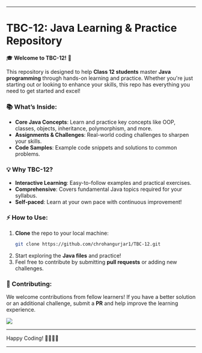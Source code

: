 
---

# TBC-12: Java Learning & Practice Repository

🎓 **Welcome to TBC-12!** 🚀

This repository is designed to help **Class 12 students** master **Java programming** through hands-on learning and practice. Whether you're just starting out or looking to enhance your skills, this repo has everything you need to get started and excel!

### 📚 What’s Inside:
- **Core Java Concepts**: Learn and practice key concepts like OOP, classes, objects, inheritance, polymorphism, and more.
- **Assignments & Challenges**: Real-world coding challenges to sharpen your skills.
- **Code Samples**: Example code snippets and solutions to common problems.

### 💡 Why TBC-12?
- **Interactive Learning**: Easy-to-follow examples and practical exercises.
- **Comprehensive**: Covers fundamental Java topics required for your syllabus.
- **Self-paced**: Learn at your own pace with continuous improvement!

### ⚡ How to Use:
1. **Clone** the repo to your local machine:
   ```bash
   git clone https://github.com/chrohangurjar1/TBC-12.git
   ```
2. Start exploring the **Java files** and practice!
3. Feel free to contribute by submitting **pull requests** or adding new challenges.

### 🤝 Contributing:
We welcome contributions from fellow learners! If you have a better solution or an additional challenge, submit a **PR** and help improve the learning experience.

<!-- GitHub contributors graph -->
[![](https://contrib.rocks/image?repo=chrohangurjar1/TBC-12)](https://github.com/chrohangurjar1/TBC-12/graphs/contributors)

---

Happy Coding! 👨‍💻👩‍💻

--- 
